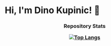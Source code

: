 # Hi, I'm Dino Kupinic! 👋

<h3 align="center">

Repository Stats

[![Top Langs](https://github-readme-stats.vercel.app/api/top-langs/?username=Dino-Kupinic&layout=compact&hide=html,css,cmake&theme=dark&langs_count=15&card_width=300)](https://github.com/anuraghazra/github-readme-stats)
